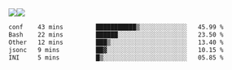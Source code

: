 <div style="display: flex; flex-direction: row;">
<img style="height: auto; width: auto;" class="img" src="https://raw.githubusercontent.com/blazepp/github-stats/master/generated/overview.svg#gh-dark-mode-only" />
<img style="height: auto; width: auto;" class="img" src="https://raw.githubusercontent.com/blazepp/github-stats/master/generated/languages.svg#gh-dark-mode-only" />
</div>

<div style="display: flex; flex-direction: row;">
<!--START_SECTION:waka-->

```txt
conf    43 mins         ███████████▒░░░░░░░░░░░░░   45.99 %
Bash    22 mins         ██████░░░░░░░░░░░░░░░░░░░   23.50 %
Other   12 mins         ███▒░░░░░░░░░░░░░░░░░░░░░   13.40 %
jsonc   9 mins          ██▓░░░░░░░░░░░░░░░░░░░░░░   10.15 %
INI     5 mins          █▒░░░░░░░░░░░░░░░░░░░░░░░   05.85 %
```

<!--END_SECTION:waka-->
</div>
